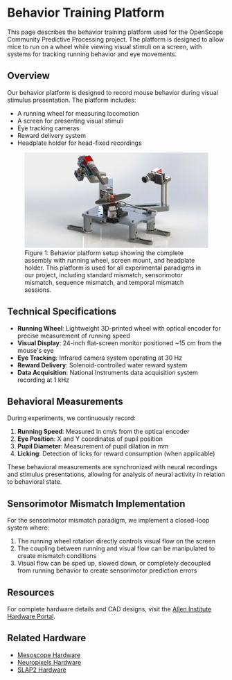 # Behavior Training Platform

This page describes the behavior training platform used for the OpenScope Community Predictive Processing project. The platform is designed to allow mice to run on a wheel while viewing visual stimuli on a screen, with systems for tracking running behavior and eye movements.

## Overview

Our behavior platform is designed to record mouse behavior during visual stimulus presentation. The platform includes:

- A running wheel for measuring locomotion
- A screen for presenting visual stimuli
- Eye tracking cameras
- Reward delivery system
- Headplate holder for head-fixed recordings

<figure>
  <img src="../../img/behavior/0107-020-00-Behavior Platform Assembly Visual Guide_page001_img001_1745x905.png" alt="Behavior Platform Assembly">
  <figcaption>Figure 1: Behavior platform setup showing the complete assembly with running wheel, screen mount, and headplate holder. This platform is used for all experimental paradigms in our project, including standard mismatch, sensorimotor mismatch, sequence mismatch, and temporal mismatch sessions.</figcaption>
</figure>

## Technical Specifications

- **Running Wheel**: Lightweight 3D-printed wheel with optical encoder for precise measurement of running speed
- **Visual Display**: 24-inch flat-screen monitor positioned ~15 cm from the mouse's eye
- **Eye Tracking**: Infrared camera system operating at 30 Hz
- **Reward Delivery**: Solenoid-controlled water reward system
- **Data Acquisition**: National Instruments data acquisition system recording at 1 kHz

## Behavioral Measurements

During experiments, we continuously record:

1. **Running Speed**: Measured in cm/s from the optical encoder
2. **Eye Position**: X and Y coordinates of pupil position
3. **Pupil Diameter**: Measurement of pupil dilation in mm
4. **Licking**: Detection of licks for reward consumption (when applicable)

These behavioral measurements are synchronized with neural recordings and stimulus presentations, allowing for analysis of neural activity in relation to behavioral state.

## Sensorimotor Mismatch Implementation

For the sensorimotor mismatch paradigm, we implement a closed-loop system where:

1. The running wheel rotation directly controls visual flow on the screen
2. The coupling between running and visual flow can be manipulated to create mismatch conditions
3. Visual flow can be sped up, slowed down, or completely decoupled from running behavior to create sensorimotor prediction errors

## Resources

For complete hardware details and CAD designs, visit the [Allen Institute Hardware Portal](https://portal.brain-map.org/explore/toolkit/hardware).

## Related Hardware

- [Mesoscope Hardware](allen_institute_mesoscope_hardware.md)
- [Neuropixels Hardware](allen_institute_neuropixels_hardware.md)
- [SLAP2 Hardware](allen_institute_slap2_hardware.md)